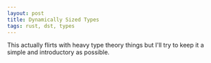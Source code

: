 ```yaml
---
layout: post
title: Dynamically Sized Types
tags: rust, dst, types
---
```


This actually flirts with heavy type theory things but I'll try to keep it a simple and introductory as possible.



[dstNom]: https://doc.rust-lang.org/nomicon/exotic-sizes.html
[dstRef]: https://doc.rust-lang.org/reference/dynamically-sized-types.html
[dstBook]: https://doc.rust-lang.org/stable/book/ch19-04-advanced-types.html?highlight=DST#dynamically-sized-types-and-the-sized-trait

[babystepsDSTs]: https://smallcultfollowing.com/babysteps/blog/2013/11/26/thoughts-on-dst-1/
[existentialTypes]: https://stackoverflow.com/questions/292274/what-is-an-existential-type
